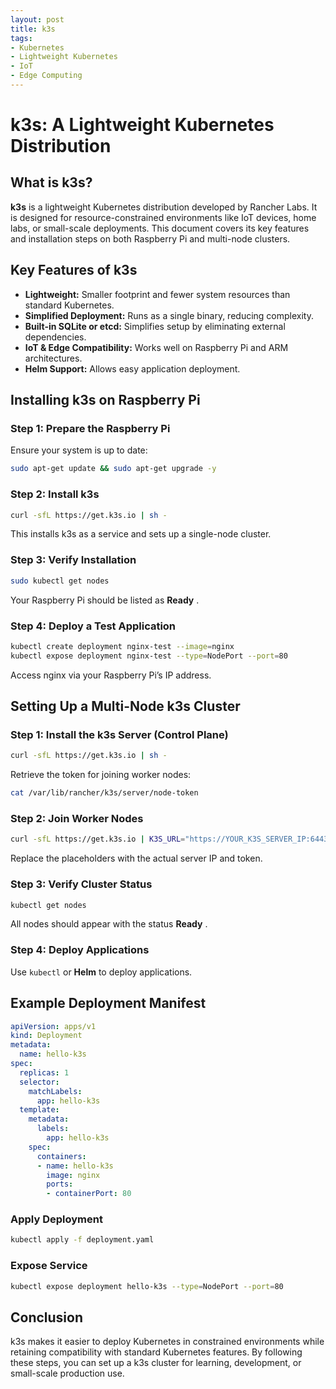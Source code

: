 ```yaml
---
layout: post
title: k3s
tags:
- Kubernetes
- Lightweight Kubernetes
- IoT
- Edge Computing
---
```

# k3s: A Lightweight Kubernetes Distribution

## What is k3s?

**k3s** is a lightweight Kubernetes distribution developed by Rancher Labs. It is designed for resource-constrained environments like IoT devices, home labs, or small-scale deployments. This document covers its key features and installation steps on both Raspberry Pi and multi-node clusters.

## Key Features of k3s

* **Lightweight:** Smaller footprint and fewer system resources than standard Kubernetes.
* **Simplified Deployment:** Runs as a single binary, reducing complexity.
* **Built-in SQLite or etcd:** Simplifies setup by eliminating external dependencies.
* **IoT & Edge Compatibility:** Works well on Raspberry Pi and ARM architectures.
* **Helm Support:** Allows easy application deployment.

## Installing k3s on Raspberry Pi

### Step 1: Prepare the Raspberry Pi

Ensure your system is up to date:

```bash
sudo apt-get update && sudo apt-get upgrade -y
```

### Step 2: Install k3s

```bash
curl -sfL https://get.k3s.io | sh -
```

This installs k3s as a service and sets up a single-node cluster.

### Step 3: Verify Installation

```bash
sudo kubectl get nodes
```

Your Raspberry Pi should be listed as  **Ready** .

### Step 4: Deploy a Test Application

```bash
kubectl create deployment nginx-test --image=nginx
kubectl expose deployment nginx-test --type=NodePort --port=80
```

Access nginx via your Raspberry Pi’s IP address.

## Setting Up a Multi-Node k3s Cluster

### Step 1: Install the k3s Server (Control Plane)

```bash
curl -sfL https://get.k3s.io | sh -
```

Retrieve the token for joining worker nodes:

```bash
cat /var/lib/rancher/k3s/server/node-token
```

### Step 2: Join Worker Nodes

```bash
curl -sfL https://get.k3s.io | K3S_URL="https://YOUR_K3S_SERVER_IP:6443" K3S_TOKEN="YOUR_NODE_TOKEN" sh -
```

Replace the placeholders with the actual server IP and token.

### Step 3: Verify Cluster Status

```bash
kubectl get nodes
```

All nodes should appear with the status  **Ready** .

### Step 4: Deploy Applications

Use `kubectl` or **Helm** to deploy applications.

## Example Deployment Manifest

```yaml
apiVersion: apps/v1
kind: Deployment
metadata:
  name: hello-k3s
spec:
  replicas: 1
  selector:
    matchLabels:
      app: hello-k3s
  template:
    metadata:
      labels:
        app: hello-k3s
    spec:
      containers:
      - name: hello-k3s
        image: nginx
        ports:
        - containerPort: 80
```

### Apply Deployment

```bash
kubectl apply -f deployment.yaml
```

### Expose Service

```bash
kubectl expose deployment hello-k3s --type=NodePort --port=80
```

## Conclusion

k3s makes it easier to deploy Kubernetes in constrained environments while retaining compatibility with standard Kubernetes features. By following these steps, you can set up a k3s cluster for learning, development, or small-scale production use.
